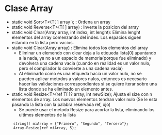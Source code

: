 # Clase Array

- static void Sort\<T>(T[ ] array );  : Ordena un array
- static void Reverse\<T>(T[ ] array) : Inverte la posicion del array
- static void Clear(Array array, int index, int lenght): Elimina lenght elementos del array comenzando del index. Los espacios siguen estando en la lista pero vacios.
- static void Clear(Array array) : Elimina todos los elementos del array
	- Eliminar un elemendo con clear deja a la etiqueda lista[0] apuntando a la nada, ya no a un espacio de memoria(porque fue eliminado) y devolvera una cadena vacia (cuando en realidad es un valor nulo, pero el compilador lo convierte a una cadena vacia)
	- Al eliminarlo como es una etiqueda hacia un valor nulo, no se pueden aplicar metodos a valores nulos, entonces es necesario hacer las validaciones correspondientes si se quiere iterar sobre una lista donde se ha eliminado un elemento antes.
- static void Resize\<T>(ref T[ ]? array, int newSize); Ajusta el size con n elementos de array. Los nuevos elementos tendran valor nulo (Se le esta pasando la lista con la palabra reservada ref, ojo)
	- Se puede usar el metodo Resize para acortar la lista, eliminando los ultimos elementos de la lista
```CSharp
	string[] miArray = {"Primero", "Segundo", "Tercero"};
	Array.Resize(ref miArray, 5);
```
